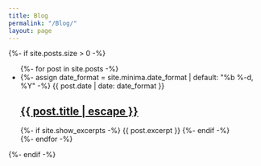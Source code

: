 ```yaml
---
title: Blog
permalink: "/Blog/"
layout: page
---
```


<div >




  {%- if site.posts.size > 0 -%}
    <ul >
      {%- for post in site.posts -%}
      <li>
        {%- assign date_format = site.minima.date_format | default: "%b %-d, %Y" -%}
        <span class="post-meta">{{ post.date | date: date_format }}</span>
        <h2>
          <a class="post-link" href="{{ post.url | relative_url }}">
            {{ post.title | escape }}
          </a>
        </h2>
        {%- if site.show_excerpts -%}
          {{ post.excerpt }}
        {%- endif -%}
      </li>
      {%- endfor -%}
    </ul>

  {%- endif -%}

  <!-- Icons -->
  <link rel="apple-touch-icon-precomposed" sizes="144x144" href="{{ site.baseurl }}public/apple-touch-icon-144-precomposed.png"><link rel="shortcut icon" href="{{ site.baseurl }}public/favicon.ico">

</div>
